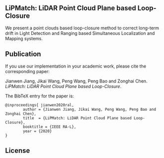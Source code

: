 ## LiPMatch: LiDAR Point Cloud Plane based Loop-Closure


We present a point clouds based loop-closure method to correct long-term drift in Light Detection and Ranging based Simultaneous Localization and Mapping systems.

## Publication

If you use our implementation in your academic work, please cite the corresponding paper:

Jianwen Jiang, Jikai Wang, Peng Wang, Peng Bao and Zonghai Chen. *LiPMatch: LiDAR Point Cloud Plane based Loop-Closure*.

The BibTeX entry for the paper is: 
    
	@inproceedings{ jianwen2020ral, 
			author = {Jianwen Jiang, Jikai Wang, Peng Wang, Peng Bao and Zonghai Chen},
			title  = {LiPMatch: LiDAR Point Cloud Plane based Loop-Closure},
			booktitle = {IEEE RA-L},
			year = {2020}  
	}

## License


